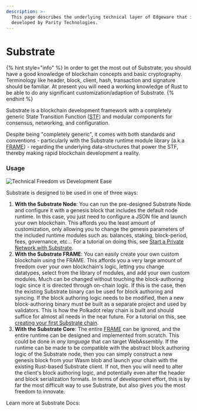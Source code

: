 ```yaml
---
description: >-
  This page describes the underlying technical layer of Edgeware that is
  developed by Parity Technologies.
---
```


# Substrate

{% hint style="info" %}
 In order to get the most out of Substrate, you should have a good knowledge of blockchain concepts and basic cryptography. Terminology like header, block, client, hash, transaction and signature should be familiar. At present you will need a working knowledge of Rust to be able to do any significant customization/adaption of Substrate.
{% endhint %}



Substrate is a blockchain development framework with a completely generic State Transition Function \([STF](https://substrate.dev/docs/en/glossary#stf-state-transition-function)\) and modular components for consensus, networking, and configuration.

Despite being "completely generic", it comes with both standards and conventions - particularly with the Substrate runtime module library \(a.k.a [FRAME](https://substrate.dev/docs/en/conceptual/runtime/frame)\) - regarding the underlying data-structures that power the STF, thereby making rapid blockchain development a reality.

### Usage

![Technical Freedom vs Development Ease](https://substrate.dev/docs/assets/technical-freedom.png)

Substrate is designed to be used in one of three ways:

1. **With the Substrate Node**: You can run the pre-designed Substrate Node and configure it with a genesis block that includes the default node runtime. In this case, you just need to configure a JSON file and launch your own blockchain. This affords you the least amount of customization, only allowing you to change the genesis parameters of the included runtime modules such as: balances, staking, block-period, fees, governance, etc... For a tutorial on doing this, see [Start a Private Network with Substrate](https://substrate.dev/docs/en/tutorials/start-a-private-network/).
2. **With the Substrate FRAME**: You can easily create your own custom blockchain using the FRAME. This affords you a very large amount of freedom over your own blockchain's logic, letting you change datatypes, select from the library of modules, and add your own custom modules. Much can be changed without touching the block-authoring logic since it is directed through on-chain logic. If this is the case, then the existing Substrate binary can be used for block authoring and syncing. If the block authoring logic needs to be modified, then a new block-authoring binary must be built as a separate project and used by validators. This is how the Polkadot relay chain is built and should suffice for almost all needs in the near future. For a tutorial on this, see [creating your first Substrate chain](https://substrate.dev/docs/en/tutorials/creating-your-first-substrate-chain/).
3. **With the Substrate Core**: The entire [FRAME](https://substrate.dev/docs/en/conceptual/runtime/frame) can be ignored, and the entire runtime can be designed and implemented from scratch. This could be done in _any language_ that can target WebAssembly. If the runtime can be made to be compatible with the abstract block authoring logic of the Substrate node, then you can simply construct a new genesis block from your Wasm blob and launch your chain with the existing Rust-based Substrate client. If not, then you will need to alter the client's block authoring logic, and potentially even alter the header and block serialization formats. In terms of development effort, this is by far the most difficult way to use Substrate, but also gives you the most freedom to innovate.

Learn more at Substrate Docs:



